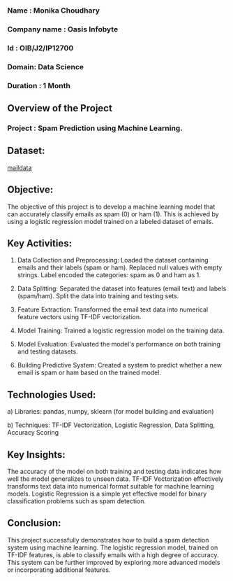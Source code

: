 ### Name : Monika Choudhary
### Company name : Oasis Infobyte
### Id : OIB/J2/IP12700
### Domain: Data Science
### Duration : 1 Month

## Overview of the Project 
### Project : Spam Prediction using Machine Learning.
## Dataset:
[maildata](https://github.com/monikac24/OIB-SIP-Datasci-Spam_prediction/blob/main/mail_data.csv)
## Objective:
The objective of this project is to develop a machine learning model that can accurately classify emails as spam (0) or ham (1). This is achieved by using a logistic regression model trained on a labeled dataset of emails.

## Key Activities:
1. Data Collection and Preprocessing:
Loaded the dataset containing emails and their labels (spam or ham).
Replaced null values with empty strings.
Label encoded the categories: spam as 0 and ham as 1.

2. Data Splitting:
Separated the dataset into features (email text) and labels (spam/ham).
Split the data into training and testing sets.

3. Feature Extraction:
Transformed the email text data into numerical feature vectors using TF-IDF vectorization.

4. Model Training:
Trained a logistic regression model on the training data.

5. Model Evaluation:
Evaluated the model's performance on both training and testing datasets.

6. Building Predictive System:
Created a system to predict whether a new email is spam or ham based on the trained model.

## Technologies Used:
a) Libraries: pandas, numpy, sklearn (for model building and evaluation)

b) Techniques: TF-IDF Vectorization, Logistic Regression, Data Splitting, Accuracy Scoring

## Key Insights:
The accuracy of the model on both training and testing data indicates how well the model generalizes to unseen data.
TF-IDF Vectorization effectively transforms text data into numerical format suitable for machine learning models.
Logistic Regression is a simple yet effective model for binary classification problems such as spam detection.

## Conclusion:
This project successfully demonstrates how to build a spam detection system using machine learning. The logistic regression model, trained on TF-IDF features, is able to classify emails with a high degree of accuracy. This system can be further improved by exploring more advanced models or incorporating additional features.

